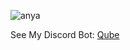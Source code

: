 ![anya](https://imageup.ru/img82/4074961/e9b1f4c6-7d96-4e91-9709-212de21db490.gif)

See My Discord Bot: [Qube](https://top.gg/bot/1018212216207577150)
